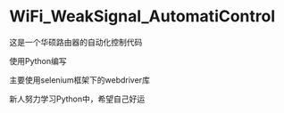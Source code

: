 # WiFi_WeakSignal_AutomatiControl
这是一个华硕路由器的自动化控制代码

使用Python编写

主要使用selenium框架下的webdriver库

新人努力学习Python中，希望自己好运
